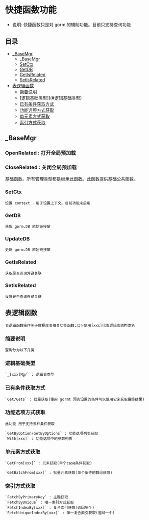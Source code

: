 # 快捷函数功能
- 说明: 快捷函数只是对 gorm 的辅助功能。目前只支持查询功能
## 目录
 - [_BaseMgr](#_BaseMgr)
	- [_BaseMgr](#_BaseMgr)
	- [SetCtx](#SetCtx)
	- [GetDB](#GetDB)
	- [GetIsRelated](#GetIsRelated)
	- [SetIsRelated](#SetIsRelated)
 - [表逻辑函数](#表逻辑函数)
 	- [简要说明](#简要说明)
    - [逻辑基础类型]](#逻辑基础类型)
    - [已有条件获取方式](#已有条件获取方式)
    - [功能选项方式获取](#功能选项方式获取)
    - [单元素方式获取](#单元素方式获取)
    - [索引方式获取](#索引方式获取)

## _BaseMgr
### OpenRelated : 打开全局预加载
### CloseRelated : 关闭全局预加载
   基础函数。所有管理类型都是继承此函数。此函数提供基础公共函数。
### SetCtx 
    设置 context ，用于设置上下文。目前功能未启用
### GetDB
    获取 gorm.DB 原始链接窜
### UpdateDB
    更新 gorm.DB 原始链接窜
### GetIsRelated
    获取是否查询外键关联
### SetIsRelated
    设置是否查询外键关联

## 表逻辑函数
    表逻辑函数操作关于数据库表相关功能函数:以下使用[xxx]代表逻辑表结构体名
### 简要说明
    查询分为以下几类
### 逻辑基础类型
    `_[xxx]Mgr` : 逻辑表类型
### 已有条件获取方式
    `Get/Gets` : 批量获取(使用 gormt 预先设置的条件可以使用它来获取最终结果)
### 功能选项方式获取

    此功能 用于支持多种条件获取

    `GetByOption/GetByOptions` : 功能选项列表获取
    `With[xxx]` : 功能选项中的参数列表

### 单元素方式获取

    `GetFrom[xxx]` : 元素获取(单个case条件获取)

    `GetBatchFrom[xxx]` : 批量元素获取(单个条件的数组获取) 

### 索引方式获取
    `FetchByPrimaryKey` : 主键获取
    `FetchByUnique` : 唯一索引方式获取
    `FetchIndexBy[xxx]` : 复合索引获取(返回多个)
    `FetchUniqueIndexBy[xxx]` : 唯一复合索引获取(返回一个)